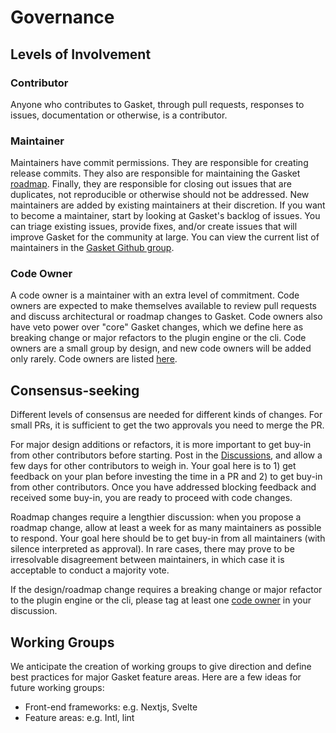 # Governance

## Levels of Involvement

### Contributor

Anyone who contributes to Gasket, through pull requests, responses to issues,
documentation or otherwise, is a contributor.

### Maintainer

Maintainers have commit permissions. They are responsible for creating release
commits. They also are responsible for maintaining the Gasket
[roadmap](./ROADMAP.md). Finally, they are responsible for closing out issues
that are duplicates, not reproducible or otherwise should not be addressed. New
maintainers are added by existing maintainers at their discretion. If you want
to become a maintainer, start by looking at Gasket's backlog of issues. You can
triage existing issues, provide fixes, and/or create issues that will improve
Gasket for the community at large. You can view the current list of maintainers
in the [Gasket Github group].

### Code Owner

A code owner is a maintainer with an extra level of commitment. Code owners are
expected to make themselves available to review pull requests and discuss
architectural or roadmap changes to Gasket. Code owners also have veto power
over "core" Gasket changes, which we define here as breaking change or major
refactors to the plugin engine or the cli. Code owners are a small group by
design, and new code owners will be added only rarely. Code owners are listed
[here][code owners].

## Consensus-seeking

Different levels of consensus are needed for different kinds of changes. For
small PRs, it is sufficient to get the two approvals you need to merge the PR.

For major design additions or refactors, it is more important to get buy-in from
other contributors before starting. Post in the [Discussions], and allow a few
days for other contributors to weigh in. Your goal here is to 1) get feedback on
your plan before investing the time in a PR and 2) to get buy-in from other
contributors. Once you have addressed blocking feedback and received some
buy-in, you are ready to proceed with code changes.

Roadmap changes require a lengthier discussion: when you propose a roadmap
change, allow at least a week for as many maintainers as possible to respond.
Your goal here should be to get buy-in from all maintainers (with silence
interpreted as approval). In rare cases, there may prove to be irresolvable
disagreement between maintainers, in which case it is acceptable to conduct a
majority vote.

If the design/roadmap change requires a breaking change or major refactor to the
plugin engine or the cli, please tag at least one [code owner][code owners] in
your discussion.

## Working Groups

We anticipate the creation of working groups to give direction and define best
practices for major Gasket feature areas. Here are a few ideas for future
working groups:

* Front-end frameworks: e.g. Nextjs, Svelte
* Feature areas: e.g. Intl, lint

[Discussions]: https://github.com/godaddy/gasket/discussions
[Gasket Github group]: https://github.com/orgs/godaddy/teams/gasket
[code owners]: ./CODEOWNERS
